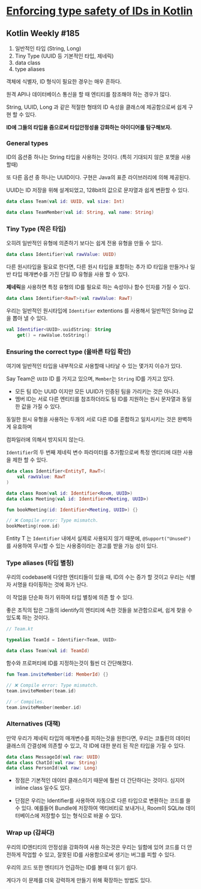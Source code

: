 # [Enforcing type safety of IDs in Kotlin](https://www.lordcodes.com/articles/enforcing-type-safety-of-identifiers-in-kotlin)

## Kotlin Weekly #185



1. 일반적인 타입 (String, Long)
2. Tiny Type (UUID 등 기본적인 타입, 제네릭)
3. data class
4. type aliases



객체에 식별자, ID 형식이 필요한 경우는 매우 흔하다. 

원격 API나 데이터베이스 통신을 할 때 엔티티를 참조해야 하는 경우가 많다.

String, UUID, Long 과 같은 적절한 형태의 ID 속성을 클래스에 제공함으로써 쉽게 구현 할 수 있다.



**ID에 그들의 타입을 줌으로써 타입안정성을 강화하는 아이디어를 탐구해보자.**



### General types

ID의 옵션중 하나는 String 타입을 사용하는 것이다. (특히 기대되지 않은 포멧을 사용할때)

또 다른 옵션 중 하나는 UUID이다. 구현은 Java의 표준 라이브러리에 의해 제공된다.

UUID는 ID 저장을 위해 설계되었고, 128bit의 값으로 문자열과 쉽게 변환할 수 있다.



```kotlin
data class Team(val id: UUID, val size: Int)

data class TeamMember(val id: String, val name: String)
```



### Tiny Type (작은 타입)

오히려 일반적인 유형에 의존하기 보다는 쉽게  전용 유형을 만들 수 있다.

```kotlin
data class Identifier(val rawValue: UUID)
```



다른 원시타입을 필요로 한다면, 다른 원시 타입을 포함하는 추가 ID 타입을 만들거나 일반 타입 매개변수를 가진 단일 ID 유형을 사용 할 수 있다.

**제네릭**을 사용하면 특정 유형의 ID를 필요로 하는 속성이나 함수 인자를 가질 수 있다.

```kotlin
data class Identifier<RawT>(val rawValue: RawT)
```



우리는 일반적인 원시타입에 ``Identifier`` extentions 를 사용해서 일반적인 String 값을 뽑아 낼 수 있다.

```kotlin
val Identifier<UUID>.uuidString: String
    get() = rawValue.toString()
```



### Ensuring the correct type (올바른 타입 확인)

여기에 일반적인 타입을 내부적으로 사용할때 나타날 수 있는 몇가지 이슈가 있다.

Say Team은 ``UUID`` ID 를 가지고 있으며, ``Member``는 ``String`` ID를 가지고 있다.

- 모든 팀 ID는 UUID 이지만 모든 UUID가 인증된 팀을 가리키는 것은 아니다.
- 멤버 ID는 서로 다른 엔티티를 참조하더라도 팀 ID를 지원하는 원시 문자열과 동일한 값을 가질 수 있다.

동일한 원시 유형을 사용하는 두개의 서로 다른 ID를 혼합하고 일치시키는 것은 완벽하게 유효하며

컴파일러에 의해서 방지되지 않는다.



``Identifier``의 두 번째 제네릭 변수 파라미터를 추가함으로써 특정 엔티티에 대한 사용을 제한 할 수 있다.



```kotlin
data class Identifier<EntityT, RawT>(
    val rawValue: RawT
)

data class Room(val id: Identifier<Room, UUID>)
data class Meeting(val id: Identifier<Meeting, UUID>)

fun bookMeeting(id: Identifier<Meeting, UUID>) {}

// ❌ Compile error: Type mismatch.
bookMeeting(room.id)
```

Entity T 는 ``Identifier`` 내에서 실제로 사용되지 않기 때문에, ``@Support("Unused")``를 사용하여 무시할 수 있는 사용중이라는 경고를 받을 가능 성이 있다.



### Type aliases (타입 별칭)

우리의 codebase에 다양한 엔티티들이 있을 때, ID의 수는 증가 할 것이고 우리는 식별자 서명을 타이핑하는 것에 화가 난다.

이 작업을 단순화 하기 위하여 타입 별칭에 의존 할 수 있다.

좋은 조직의 탑은 그들의 identify의 엔티티에 속한 것들을 보관함으로써, 쉽게 찾을 수 있도록 하는 것이다.

```kotlin
// Team.kt

typealias TeamId = Identifier<Team, UUID>

data class Team(val id: TeamId)
```

함수와 프로퍼티에 ID를 지정하는것이 훨씬 더 간단해졌다.

```kotlin
fun Team.inviteMember(id: MemberId) {}

// ❌ Compile error: Type mismatch.
team.inviteMember(team.id)

// ✅ Compiles.
team.inviteMember(member.id)
```



### Alternatives (대책)

만약 우리가 제네릭 타입의 매개변수를 피하는것을 원한다면, 우리는 코틀린의 데이터 클래스의 간결성에 의존할 수 있고, 각 ID에 대한 분리 된 작은 타입을 가질 수 있다.

```kotlin
data class MessageId(val raw: UUID)
data class ChatId(val raw: String)
data class PersonId(val raw: Long)
```

- 장점은 기본적인 데이터 클래스이기 때문에 훨씬 더 간단하다는 것이다. 심지어 inline class 일수도 있다.

- 단점은 우리는 Identifier를 사용하여 자동으로 다른 타입으로 변환하는 코드를 쓸 수 있다.
  예를들어 Bundle에 저장하여 액티비티로 보내거나, Room이 SQLite 데이터베이스에 저장할수 있는 형식으로 바꿀 수 있다.



### Wrap up (감싸다)

우리의 ID엔티티의 안정성을 강화하여 사용 하는것은 우리는 일함에 있어 코드를 더 안전하게 작업할 수 있고, 잘못된 ID를 사용함으로써 생기는 버그를 피할 수 있다.

우리의 코드 또한 엔티티가 언급하는 ID를 볼때 더 읽기 쉽다.

게다가 이 문제를 더욱 강력하게 만들기 위해 확장하는 방법도 있다.

